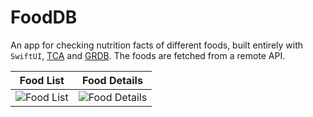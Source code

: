 # FoodDB
An app for checking nutrition facts of different foods, built entirely with `SwiftUI`, [TCA](https://github.com/pointfreeco/swift-composable-architecture) and [GRDB](https://github.com/groue/GRDB.swift). 
The foods are fetched from a remote API.

Food List | Food Details
:-------------------------:|:-------------------------:
![Food List](https://github.com/vykut/FoodDB/assets/29523833/a05185e2-5499-482a-a094-8fde3e561d1f)  |  ![Food Details](https://github.com/vykut/FoodDB/assets/29523833/4c7c75a4-63ff-4390-bc6e-d9686bfd8332)
